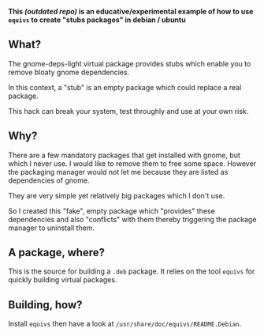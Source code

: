 **This *(outdated repo)* is an educative/experimental example of how to use `equivs` to create "stubs packages" in debian / ubuntu**

## What?

The gnome-deps-light virtual package provides stubs which enable you to remove bloaty gnome dependencies.

In this context, a "stub" is an empty package which could replace a real package.

This hack can break your system, test throughly and use at your own risk.

## Why?

There are a few mandatory packages that get installed with gnome, but which I never use. I would like to remove them to free some space. However the packaging manager would not let me because they are listed as dependencies of gnome. 

They are very simple yet relatively big packages which I don't use.

So I created this "fake", empty package which "provides" these dependencies and also "conflicts" with them thereby triggering the package manager to uninstall them.

## A package, where?

This is the source for building a `.deb` package.
It relies on the tool `equivs` for quickly building virtual packages. 

## Building, how?

Install `equivs` then have a look at `/usr/share/doc/equivs/README.Debian`.
